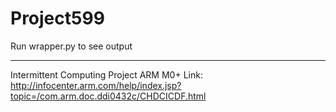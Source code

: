 # Project599

Run wrapper.py to see output



-------------------------------
Intermittent Computing Project
ARM M0+ Link:
http://infocenter.arm.com/help/index.jsp?topic=/com.arm.doc.ddi0432c/CHDCICDF.html
